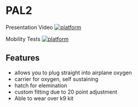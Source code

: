 # PAL2

Presentation Video
[![platform](https://img.youtube.com/vi/RTpJfZ2tTmg/0.jpg)](https://www.youtube.com/watch?v=RTpJfZ2tTmg)

Mobility Tests
[![platform](https://img.youtube.com/vi/bfK2nPztpq0/0.jpg)](https://www.youtube.com/watch?v=bfK2nPztpq0)


## Features
- allows you to plug straight into airplane oxygen 
- carrier for oxygen, self sustaining
- hatch for elemination 
- custom fitting due to 20 point adjustment
- Able to wear over k9 kit 

 